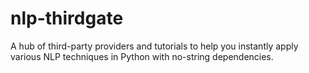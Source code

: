 # nlp-thirdgate
A hub of third-party providers and tutorials to help you instantly apply various NLP techniques in Python with no-string dependencies.
